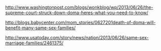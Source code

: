 


http://www.washingtonpost.com/blogs/wonkblog/wp/2013/06/26/the-supreme-court-struck-down-doma-heres-what-you-need-to-know/

http://blogs.babycenter.com/mom_stories/0627201death-of-doma-will-benefit-many-same-sex-families/

http://www.usatoday.com/story/news/nation/2013/06/26/same-sex-marriage-families/2461375/